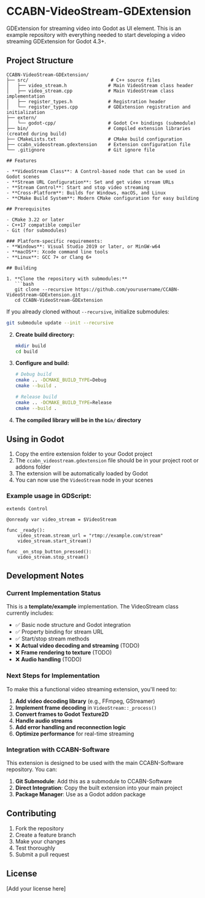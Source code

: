 # CCABN-VideoStream-GDExtension

GDExtension for streaming video into Godot as UI element. This is an example repository with everything needed to start developing a video streaming GDExtension for Godot 4.3+.

## Project Structure

```
CCABN-VideoStream-GDExtension/
├── src/                              # C++ source files
│   ├── video_stream.h               # Main VideoStream class header
│   ├── video_stream.cpp             # Main VideoStream class implementation
│   ├── register_types.h             # Registration header
│   └── register_types.cpp           # GDExtension registration and initialization
├── extern/
│   └── godot-cpp/                   # Godot C++ bindings (submodule)
├── bin/                             # Compiled extension libraries (created during build)
├── CMakeLists.txt                   # CMake build configuration
├── ccabn_videostream.gdextension    # Extension configuration file
└── .gitignore                       # Git ignore file

## Features

- **VideoStream Class**: A Control-based node that can be used in Godot scenes
- **Stream URL Configuration**: Set and get video stream URLs
- **Stream Control**: Start and stop video streaming
- **Cross-Platform**: Builds for Windows, macOS, and Linux
- **CMake Build System**: Modern CMake configuration for easy building

## Prerequisites

- CMake 3.22 or later
- C++17 compatible compiler
- Git (for submodules)

### Platform-specific requirements:
- **Windows**: Visual Studio 2019 or later, or MinGW-w64
- **macOS**: Xcode command line tools
- **Linux**: GCC 7+ or Clang 6+

## Building

1. **Clone the repository with submodules:**
   ```bash
   git clone --recursive https://github.com/yourusername/CCABN-VideoStream-GDExtension.git
   cd CCABN-VideoStream-GDExtension
   ```

   If you already cloned without `--recursive`, initialize submodules:
   ```bash
   git submodule update --init --recursive
   ```

2. **Create build directory:**
   ```bash
   mkdir build
   cd build
   ```

3. **Configure and build:**
   ```bash
   # Debug build
   cmake .. -DCMAKE_BUILD_TYPE=Debug
   cmake --build .
   
   # Release build
   cmake .. -DCMAKE_BUILD_TYPE=Release
   cmake --build .
   ```

4. **The compiled library will be in the `bin/` directory**

## Using in Godot

1. Copy the entire extension folder to your Godot project
2. The `ccabn_videostream.gdextension` file should be in your project root or addons folder
3. The extension will be automatically loaded by Godot
4. You can now use the `VideoStream` node in your scenes

### Example usage in GDScript:

```gdscript
extends Control

@onready var video_stream = $VideoStream

func _ready():
    video_stream.stream_url = "rtmp://example.com/stream"
    video_stream.start_stream()

func _on_stop_button_pressed():
    video_stream.stop_stream()
```

## Development Notes

### Current Implementation Status

This is a **template/example** implementation. The VideoStream class currently includes:

- ✅ Basic node structure and Godot integration
- ✅ Property binding for stream URL
- ✅ Start/stop stream methods
- ❌ **Actual video decoding and streaming** (TODO)
- ❌ **Frame rendering to texture** (TODO)
- ❌ **Audio handling** (TODO)

### Next Steps for Implementation

To make this a functional video streaming extension, you'll need to:

1. **Add video decoding library** (e.g., FFmpeg, GStreamer)
2. **Implement frame decoding** in `VideoStream::_process()`
3. **Convert frames to Godot Texture2D**
4. **Handle audio streams**
5. **Add error handling and reconnection logic**
6. **Optimize performance** for real-time streaming

### Integration with CCABN-Software

This extension is designed to be used with the main CCABN-Software repository. You can:

1. **Git Submodule**: Add this as a submodule to CCABN-Software
2. **Direct Integration**: Copy the built extension into your main project
3. **Package Manager**: Use as a Godot addon package

## Contributing

1. Fork the repository
2. Create a feature branch
3. Make your changes
4. Test thoroughly
5. Submit a pull request

## License

[Add your license here]
